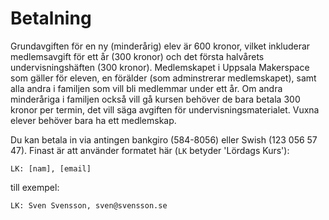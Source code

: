 # Betalning

Grundavgiften för en ny (minderårig) elev är 600 kronor,
vilket inkluderar medlemsavgift för ett år (300 kronor)
och det första halvårets undervisningshäften (300 kronor).
Medlemskapet i Uppsala Makerspace som gäller för eleven,
en förälder (som adminstrerar medlemskapet),
samt alla andra i familjen som vill bli medlemmar under ett år.
Om andra minderåriga i familjen också vill gå kursen
behöver de bara betala 300 kronor per termin,
det vill säga avgiften för undervisningsmaterialet.
Vuxna elever behöver bara ha ett medlemskap.

Du kan betala in via antingen bankgiro (584-8056) eller Swish (123 056 57 47).
Finast är att använder formatet här (`LK` betyder 'Lördags Kurs'):

```
LK: [nam], [email]
```

till exempel:

```
LK: Sven Svensson, sven@svensson.se
```
